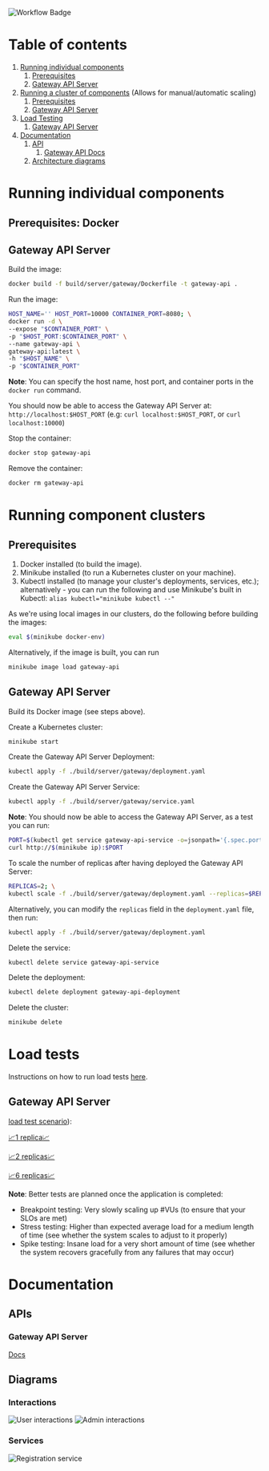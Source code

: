 ![Workflow Badge](https://github.com/volovikariel/IdentityManager/actions/workflows/go.yml/badge.svg)

# Table of contents
1. [Running individual components](#running-individual-components)
   1. [Prerequisites](#running-individual-components-prerequisites)
   1. [Gateway API Server](#running-individual-components-gateway-api-server)
1. [Running a cluster of components](#running-component-clusters) (Allows for manual/automatic scaling)
   1. [Prerequisites](#running-component-clusters-prerequisites)
   1. [Gateway API Server](#running-component-clusters-gateway-api-server)
1. [Load Testing](#load-tests)
   1. [Gateway API Server](#load-testing-gateway-api-server)
1. [Documentation](#documentation)
   1. [API](#documentation-api)
      1. [Gateway API Docs](#documentation-api-gateway-api-server)
   1. [Architecture diagrams](#documentation-architecture-diagrams)
   
<a name="running-individual-components"></a>
# Running individual components

<a name="running-individual-components-prerequisites"/></a>
## Prerequisites: Docker

<a name="running-individual-components-gateway-api-server"/></a>
## Gateway API Server
Build the image: 
```bash
docker build -f build/server/gateway/Dockerfile -t gateway-api .
```

Run the image:
```bash
HOST_NAME='' HOST_PORT=10000 CONTAINER_PORT=8080; \
docker run -d \
--expose "$CONTAINER_PORT" \
-p "$HOST_PORT:$CONTAINER_PORT" \
--name gateway-api \
gateway-api:latest \
-h "$HOST_NAME" \
-p "$CONTAINER_PORT"
```

**Note**: You can specify the host name, host port, and container ports in the `docker run` command.

You should now be able to access the Gateway API Server at: `http://localhost:$HOST_PORT` (e.g: `curl localhost:$HOST_PORT`, or `curl localhost:10000`)

Stop the container:
```bash
docker stop gateway-api
```

Remove the container:
```bash
docker rm gateway-api
```

<a name="running-component-clusters"/></a>
# Running component clusters
<a name="running-component-clusters-prerequisites"/></a>
## Prerequisites
1. Docker installed (to build the image).
1. Minikube installed (to run a Kubernetes cluster on your machine).
1. Kubectl installed (to manage your cluster's deployments, services, etc.); alternatively - you can run the following and use Minikube's built in Kubectl: `alias kubectl="minikube kubectl --"`

As we're using local images in our clusters, do the following before building the images:
```bash
eval $(minikube docker-env)
```
Alternatively, if the image is built, you can run
```bash
minikube image load gateway-api
```

<a name="running-component-clusters-gateway-api-server"/></a>
## Gateway API Server
Build its Docker image (see steps above).

Create a Kubernetes cluster:
```bash
minikube start
```

Create the Gateway API Server Deployment:
```bash
kubectl apply -f ./build/server/gateway/deployment.yaml
```

<a id="intro" name="intro"></a>
Create the Gateway API Server Service:
```bash
kubectl apply -f ./build/server/gateway/service.yaml
```

**Note**: You should now be able to access the Gateway API Server, as a test you can run:
```bash
PORT=$(kubectl get service gateway-api-service -o=jsonpath='{.spec.ports[0].nodePort}'); \
curl http://$(minikube ip):$PORT
```

To scale the number of replicas after having deployed the Gateway API Server:
```bash
REPLICAS=2; \
kubectl scale -f ./build/server/gateway/deployment.yaml --replicas=$REPLICAS
```

Alternatively, you can modify the `replicas` field in the `deployment.yaml` file, then run:
```bash 
kubectl apply -f ./build/server/gateway/deployment.yaml
```

Delete the service:
```bash
kubectl delete service gateway-api-service
```

Delete the deployment:
```bash
kubectl delete deployment gateway-api-deployment
```

Delete the cluster:
```bash
minikube delete
```

<a name="load-testing"/></a>
# Load tests
Instructions on how to run load tests [here](/internal/docs/tests/load/README.md).

<a name="load-testing-gateway-api-server"/></a>
## Gateway API Server
[load test scenario](https://github.com/volovikariel/IdentityManager/blob/d87ba775da37ad427be70f47c55d64df7268eaaf/internal/docs/tests/load/gateway_api.js)):

[📈1 replica📈](https://volovikariel.github.io/IdentityManager/tests/load/gateway/1_replicas_report.html)

[📈2 replicas📈](https://volovikariel.github.io/IdentityManager/tests/load/gateway/2_replicas_report.html)

[📈6 replicas📈](https://volovikariel.github.io/IdentityManager/tests/load/gateway/6_replicas_report.html)

**Note**: Better tests are planned once the application is completed:
- Breakpoint testing: Very slowly scaling up #VUs (to ensure that your SLOs are met)
- Stress testing: Higher than expected average load for a medium length of time (see whether the system scales to adjust to it properly)
- Spike testing: Insane load for a very short amount of time (see whether the system recovers gracefully from any failures that may occur)

<a name="documentation"/></a>
# Documentation
<a name="documentation-api"/></a>
## APIs
<a name="documentation-api-gateway-api-server"/></a>
### Gateway API Server
[Docs](https://volovikariel.github.io/IdentityManager/apis/server/gateway_api.html)

<a name="documentation-architecture-diagrams"/></a>
## Diagrams
### Interactions
![User interactions](diagrams/user_interactions.svg)
![Admin interactions](diagrams/admin_interactions.svg)
### Services
![Registration service](diagrams/registration_service.svg)
